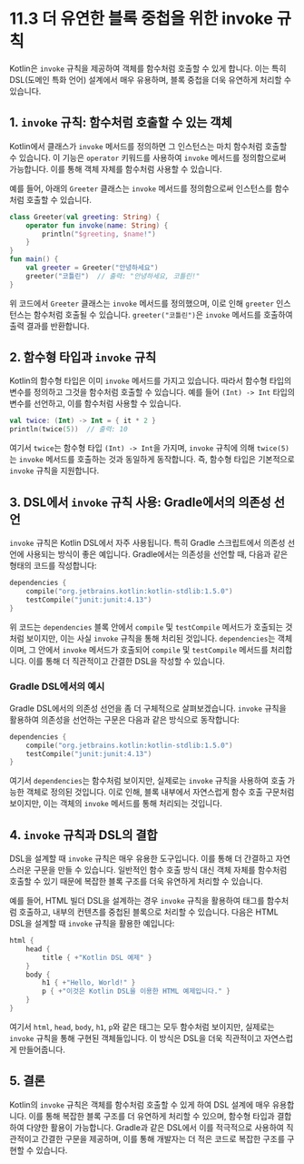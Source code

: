 # 11.3 더 유연한 블록 중첩을 위한 invoke 규칙

Kotlin은 `invoke` 규칙을 제공하여 객체를 함수처럼 호출할 수 있게 합니다. 이는 특히 DSL(도메인 특화 언어) 설계에서 매우 유용하며, 블록 중첩을 더욱 유연하게 처리할 수 있습니다.

## 1. `invoke` 규칙: 함수처럼 호출할 수 있는 객체
   Kotlin에서 클래스가 `invoke` 메서드를 정의하면 그 인스턴스는 마치 함수처럼 호출할 수 있습니다. 이 기능은 `operator` 키워드를 사용하여 `invoke` 메서드를 정의함으로써 가능합니다. 이를 통해 객체 자체를 함수처럼 사용할 수 있습니다.

예를 들어, 아래의 `Greeter` 클래스는 `invoke` 메서드를 정의함으로써 인스턴스를 함수처럼 호출할 수 있습니다.

```kotlin
class Greeter(val greeting: String) {
    operator fun invoke(name: String) {
        println("$greeting, $name!")
    }
}
fun main() {
    val greeter = Greeter("안녕하세요")
    greeter("코틀린")  // 출력: "안녕하세요, 코틀린!"
}
```

위 코드에서 `Greeter` 클래스는 `invoke` 메서드를 정의했으며, 이로 인해 `greeter` 인스턴스는 함수처럼 호출될 수 있습니다. `greeter("코틀린")`은 `invoke` 메서드를 호출하여 출력 결과를 반환합니다.

## 2. 함수형 타입과 `invoke` 규칙
   Kotlin의 함수형 타입은 이미 `invoke` 메서드를 가지고 있습니다. 따라서 함수형 타입의 변수를 정의하고 그것을 함수처럼 호출할 수 있습니다. 예를 들어 `(Int) -> Int` 타입의 변수를 선언하고, 이를 함수처럼 사용할 수 있습니다.

```kotlin
val twice: (Int) -> Int = { it * 2 }
println(twice(5))  // 출력: 10
```
여기서 `twice`는 함수형 타입 `(Int) -> Int`을 가지며, `invoke` 규칙에 의해 `twice(5)`는 `invoke` 메서드를 호출하는 것과 동일하게 동작합니다. 즉, 함수형 타입은 기본적으로 `invoke` 규칙을 지원합니다.

## 3. DSL에서 `invoke` 규칙 사용: Gradle에서의 의존성 선언
   `invoke` 규칙은 Kotlin DSL에서 자주 사용됩니다. 특히 Gradle 스크립트에서 의존성 선언에 사용되는 방식이 좋은 예입니다. Gradle에서는 의존성을 선언할 때, 다음과 같은 형태의 코드를 작성합니다:

```kotlin
dependencies {
    compile("org.jetbrains.kotlin:kotlin-stdlib:1.5.0")
    testCompile("junit:junit:4.13")
}
```
위 코드는 `dependencies` 블록 안에서 `compile` 및 `testCompile` 메서드가 호출되는 것처럼 보이지만, 이는 사실 `invoke` 규칙을 통해 처리된 것입니다. `dependencies`는 객체이며, 그 안에서 `invoke` 메서드가 호출되어 `compile` 및 `testCompile` 메서드를 처리합니다. 이를 통해 더 직관적이고 간결한 DSL을 작성할 수 있습니다.

### Gradle DSL에서의 예시
Gradle DSL에서의 의존성 선언을 좀 더 구체적으로 살펴보겠습니다. `invoke` 규칙을 활용하여 의존성을 선언하는 구문은 다음과 같은 방식으로 동작합니다:

```kotlin
dependencies {
    compile("org.jetbrains.kotlin:kotlin-stdlib:1.5.0")
    testCompile("junit:junit:4.13")
}
```
여기서 `dependencies`는 함수처럼 보이지만, 실제로는 `invoke` 규칙을 사용하여 호출 가능한 객체로 정의된 것입니다. 이로 인해, 블록 내부에서 자연스럽게 함수 호출 구문처럼 보이지만, 이는 객체의 `invoke` 메서드를 통해 처리되는 것입니다.

## 4. `invoke` 규칙과 DSL의 결합
   DSL을 설계할 때 `invoke` 규칙은 매우 유용한 도구입니다. 이를 통해 더 간결하고 자연스러운 구문을 만들 수 있습니다. 일반적인 함수 호출 방식 대신 객체 자체를 함수처럼 호출할 수 있기 때문에 복잡한 블록 구조를 더욱 유연하게 처리할 수 있습니다.

예를 들어, HTML 빌더 DSL을 설계하는 경우 `invoke` 규칙을 활용하여 태그를 함수처럼 호출하고, 내부의 컨텐츠를 중첩된 블록으로 처리할 수 있습니다. 다음은 HTML DSL을 설계할 때 `invoke` 규칙을 활용한 예입니다:

```kotlin
html {
    head {
        title { +"Kotlin DSL 예제" }
    }
    body {
        h1 { +"Hello, World!" }
        p { +"이것은 Kotlin DSL을 이용한 HTML 예제입니다." }
    }
}
```
여기서 `html`, `head`, `body`, `h1`, `p`와 같은 태그는 모두 함수처럼 보이지만, 실제로는 `invoke` 규칙을 통해 구현된 객체들입니다. 이 방식은 DSL을 더욱 직관적이고 자연스럽게 만들어줍니다.

## 5. 결론
   Kotlin의 `invoke` 규칙은 객체를 함수처럼 호출할 수 있게 하여 DSL 설계에 매우 유용합니다. 이를 통해 복잡한 블록 구조를 더 유연하게 처리할 수 있으며, 함수형 타입과 결합하여 다양한 활용이 가능합니다. Gradle과 같은 DSL에서 이를 적극적으로 사용하여 직관적이고 간결한 구문을 제공하며, 이를 통해 개발자는 더 적은 코드로 복잡한 구조를 구현할 수 있습니다.
